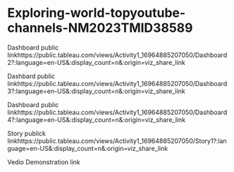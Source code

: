 # Exploring-world-topyoutube-channels-NM2023TMID38589


Dashboard public linkhttps://public.tableau.com/views/Activity1_16964885207050/Dashboard2?:language=en-US&:display_count=n&:origin=viz_share_link
                                                                                                             
Dashbard public linkhttps://public.tableau.com/views/Activity1_16964885207050/Dashboard3?:language=en-US&:display_count=n&:origin=viz_share_link

Dashboard public linkhttps://public.tableau.com/views/Activity1_16964885207050/Dashboard4?:language=en-US&:display_count=n&:origin=viz_share_link

Story publick linkhttps://public.tableau.com/views/Activity1_16964885207050/Story1?:language=en-US&:display_count=n&:origin=viz_share_link

Vedio Demonstration link
